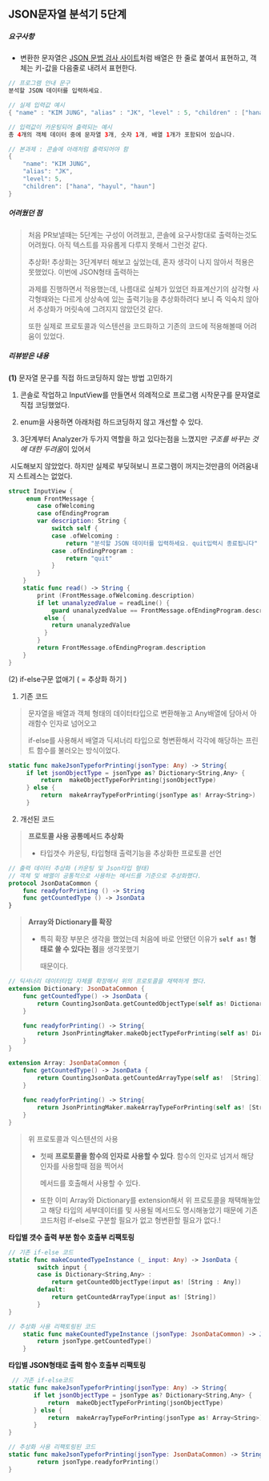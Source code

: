 ## JSON문자열 분석기 5단계



##### 요구사항

* 변환한 문자열은 [JSON 문법 검사 사이트](https://jsonlint.com)처럼 배열은 한 줄로 붙여서 표현하고, 객체는 키-값을 다음줄로 내려서 표현한다.

```swift
// 프로그램 안내 문구
분석할 JSON 데이터를 입력하세요.

// 실제 입력값 예시
{ "name" : "KIM JUNG", "alias" : "JK", "level" : 5, "children" : ["hana", "hayul", "haun"] }

// 입력값이 카운팅되어 출력되는 예시
총 4개의 객체 데이터 중에 문자열 3개, 숫자 1개, 배열 1개가 포함되어 있습니다.

// 본과제 : 콘솔에 아래처럼 출력되어야 함
{
    "name": "KIM JUNG",
    "alias": "JK",
    "level": 5,
    "children": ["hana", "hayul", "haun"]
}
```



##### 어려웠던 점

> 처음 PR보낼때는 5단계는 구성이 어려웠고, 콘솔에 요구사항대로 출력하는것도 어려웠다. 아직 텍스트를 자유롭게 다루지 못해서 그런것 같다.
>
> 추상화! 추상화는 3단계부터 해보고 싶었는데, 혼자 생각이 나지 않아서 적용은 못했었다. 이번에 JSON형태 출력하는
>
> 과제를 진행하면서 적용했는데, 나름대로 실체가 있었던 좌표계산기의 삼각형 사각형때와는 다르게 상상속에 있는 출력기능을 추상화하려다 보니 즉 익숙치 않아서 추상화가 머릿속에 그려지지 않았던것 같다.
>
> 또한 실제로 프로토콜과 익스텐션을 코드화하고 기존의 코드에 적용해볼때 어려움이 있었다.



##### 리뷰받은 내용

**(1)** 문자열 문구를 직접 하드코딩하지 않는 방법 고민하기

  1) 콘솔로 작업하고 InputView를 만들면서 의례적으로 프로그램 시작문구를 문자열로 직접 코딩했었다.

  2) enum을 사용하면 아래처럼 하드코딩하지 않고 개선할 수 있다.

  2) 3단계부터 Analyzer가 두가지 역할을 하고 있다는점을 느꼈지만 *구조를 바꾸는 것에 대한 두려움*이 있어서

​      시도해보지 않았었다. 하지만 실제로 부딪혀보니 프로그램이 꺼지는것만큼의 어려움내지 스트레스는 없었다.



```swift
struct InputView {
     enum FrontMessage {
        case ofWelcoming
        case ofEndingProgram
        var description: String {
            switch self {
            case .ofWelcoming :
                return "분석할 JSON 데이터를 입력하세요. quit입력시 종료됩니다"
            case .ofEndingProgram :
                return "quit"
            }
        }
    }
    static func read() -> String {
        print (FrontMessage.ofWelcoming.description)
        if let unanalyzedValue = readLine() {
            guard unanalyzedValue == FrontMessage.ofEndingProgram.description 
          else { 				
            return unanalyzedValue 
          }
        }
        return FrontMessage.ofEndingProgram.description
    }
}
```



(2) if-else구문 없애기 ( = 추상화 하기 )

 1) 기존 코드

> 문자열을 배열과 객체 형태의 데이터타입으로 변환해놓고 Any배열에 담아서 아래함수 인자로 넘어오고
>
> if-else를 사용해서 배열과 딕셔너리 타입으로 형변환해서 각각에 해당하는 프린트 함수를 불러오는 방식이었다.

 ```swift
static func makeJsonTypeforPrinting(jsonType: Any) -> String{
      if let jsonObjectType = jsonType as? Dictionary<String,Any> {
          return  makeObjectTypeForPrinting(jsonObjectType)
      } else {
          return  makeArrayTypeForPrinting(jsonType as! Array<String>)
      }
 ```



 2) 개선된 코드

> **프로토콜 사용 공통메서드 추상화**
>
> - 타입갯수 카운팅, 타입형태 출력기능을 추상화한 프로토콜 선언

```swift
// 출력 데이터 추상화 (카운팅 및 Json타입 형태)
// 객체 및 배열이 공통적으로 사용하는 메서드를 기준으로 추상화했다. 
protocol JsonDataCommon {
    func readyforPrinting () -> String
    func getCountedType () -> JsonData
}
```



> **Array와 Dictionary를 확장**
>
> * 특히 확장 부분은 생각을 했었는데 처음에 바로 안됐던 이유가 **``self as!`` 형태로 쓸 수 있다는 점**을 생각못했기
>
>   때문이다.

```swift
// 딕셔너리 데이터타입 자체를 확장해서 위의 프로토콜을 채택하게 했다.
extension Dictionary: JsonDataCommon {
    func getCountedType() -> JsonData {
        return CountingJsonData.getCountedObjectType(self as! Dictionary<String, Any>)
    }
    
    func readyforPrinting() -> String{
        return JsonPrintingMaker.makeObjectTypeForPrinting(self as! Dictionary<String, Any>)
    }
}

extension Array: JsonDataCommon {
    func getCountedType() -> JsonData {
        return CountingJsonData.getCountedArrayType(self as!  [String])
    }
    
    func readyforPrinting() -> String{
        return JsonPrintingMaker.makeArrayTypeForPrinting(self as! [String])
    }
}
```



> 위 프로토콜과 익스텐션의 사용
>
> * 첫째 **프로토콜을 함수의 인자로 사용할 수 있다**. 함수의 인자로 넘겨서 해당 인자를 사용할때 점을 찍어서
>
>   메서드를 호출해서 사용할 수 있다. 
>
> * 또한 이미 Array와 Dictionary를 extension해서 위 프로토콜을 채택해놓았고 해당 타입의 세부데이터를 및 사용될 메서드도 명시해놓았기 때문에 기존 코드처럼 if-else로 구분할  필요가 없고 형변환할 필요가 없다.!

**타입별 갯수 출력 부분 함수 호출부 리팩토링**

```swift
// 기존 if-else 코드
static func makeCountedTypeInstance (_ input: Any) -> JsonData {
        switch input {
        case is Dictionary<String,Any> :
            return getCountedObjectType(input as! [String : Any])
        default:
            return getCountedArrayType(input as! [String])
        }
}

// 추상화 사용 리팩토링된 코드
    static func makeCountedTypeInstance (jsonType: JsonDataCommon) -> JsonData {
        return jsonType.getCountedType()
    }
```



**타입별 JSON형태로 출력 함수 호출부 리팩토링**

```swift
 // 기존 if-else코드
static func makeJsonTypeforPrinting(jsonType: Any) -> String{
       if let jsonObjectType = jsonType as? Dictionary<String,Any> {
           return  makeObjectTypeForPrinting(jsonObjectType)
       } else {
           return  makeArrayTypeForPrinting(jsonType as! Array<String>)
       }
}

// 추상화 사용 리팩토링된 코드
static func makeJsonTypeforPrinting(jsonType: JsonDataCommon) -> String {
        return jsonType.readyforPrinting()
}
```


